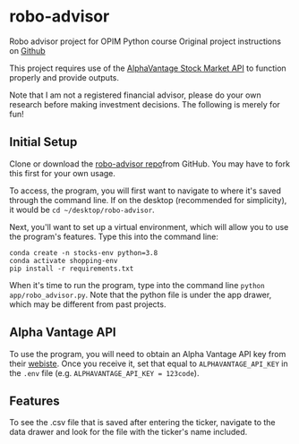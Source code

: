 # robo-advisor
Robo advisor project for OPIM Python course
Original project instructions on [Github](https://github.com/prof-rossetti/intro-to-python/blob/master/projects/robo-advisor/README.md)

This project requires use of the [AlphaVantage Stock Market API](https://www.alphavantage.co/) to function properly and provide outputs.

Note that I am not a registered financial advisor, please do your own research before making investment decisions. The following is merely for fun!

## Initial Setup
Clone or download the [robo-advisor repo](https://github.com/bz150/robo-advisor)from GitHub. You may have to fork this first for your own usage.

To access, the program, you will first want to navigate to where it's saved through the command line. If on the desktop (recommended for simplicity), it would be `cd ~/desktop/robo-advisor`.

Next, you'll want to set up a virtual environment, which will allow you to use the program's features. Type this into the command line:
```
conda create -n stocks-env python=3.8
conda activate shopping-env
pip install -r requirements.txt
```

When it's time to run the program, type into the command line `python app/robo_advisor.py`. Note that the python file is under the app drawer, which may be different from past projects.

## Alpha Vantage API
To use the program, you will need to obtain an Alpha Vantage API key from their [webiste](https://www.alphavantage.co/). Once you receive it, set that equal to `ALPHAVANTAGE_API_KEY` in the `.env` file (e.g. `ALPHAVANTAGE_API_KEY = 123code`).

## Features
To see the .csv file that is saved after entering the ticker, navigate to the data drawer and look for the file with the ticker's name included.